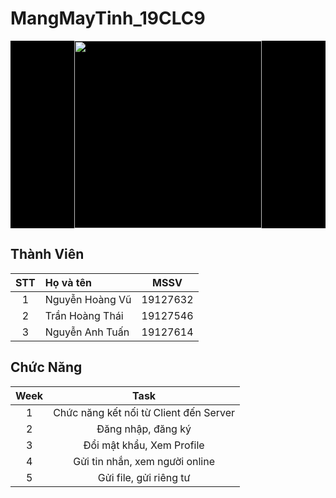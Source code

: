# MangMayTinh_19CLC9

<p align="center" style= "background-color:black">
<img width="300" height="300" src="https://i.ibb.co/hMWfQYg/hcmus.png">
</p>

## Thành Viên

| STT     | Họ và tên                   | MSSV            |
| :-----: |:----------------------------| :--------------:|
| 1       | Nguyễn Hoàng Vũ             | 19127632        |
| 2       | Trần Hoàng Thái             | 19127546        |
| 3       | Nguyễn Anh Tuấn             | 19127614        |

## Chức Năng
| Week    |     Task        |
| :-----: | :-------------------:|
| 1       | Chức năng kết nối từ Client đến Server|
| 2       | Đăng nhập, đăng ký             |
| 3       | Đổi mật khẩu, Xem Profile           |
| 4       | Gửi tin nhắn, xem người online                |
| 5       | Gửi file, gửi riêng tư             |
